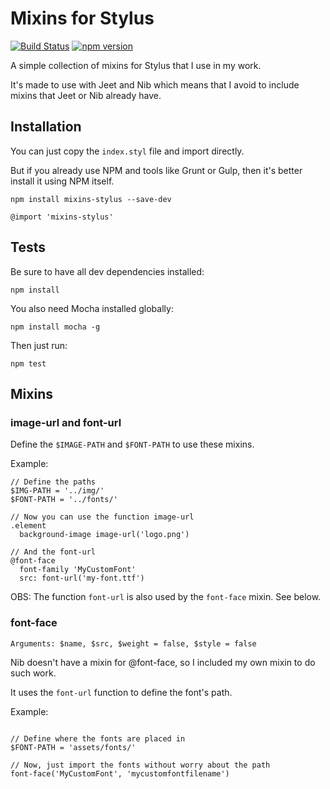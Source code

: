 # Mixins for Stylus

[![Build Status](https://travis-ci.org/gsantiago/mixins-stylus.svg)](https://travis-ci.org/gsantiago/mixins-stylus)
[![npm version](https://badge.fury.io/js/mixins-stylus.svg)](http://badge.fury.io/js/mixins-stylus)

A simple collection of mixins for Stylus that I use in my work.

It's made to use with Jeet and Nib which means that I avoid to include mixins that Jeet or Nib already have.

## Installation

You can just copy the `index.styl` file and import directly.

But if you already use NPM and tools like Grunt or Gulp, then it's better install it using NPM itself.

`npm install mixins-stylus --save-dev`

```stylus
@import 'mixins-stylus'
```

## Tests

Be sure to have all dev dependencies installed:

`npm install`

You also need Mocha installed globally:

`npm install mocha -g`

Then just run:

`npm test`

## Mixins

### image-url and font-url

Define the `$IMAGE-PATH` and `$FONT-PATH` to use these mixins.

Example:

```stylus
// Define the paths
$IMG-PATH = '../img/'
$FONT-PATH = '../fonts/'

// Now you can use the function image-url
.element
  background-image image-url('logo.png')

// And the font-url
@font-face
  font-family 'MyCustomFont'
  src: font-url('my-font.ttf')
```

OBS: The function `font-url` is also used by the `font-face` mixin. See below.

### font-face

`Arguments: $name, $src, $weight = false, $style = false`

Nib doesn't have a mixin for @font-face, so I included my own mixin to do such work.

It uses the `font-url` function to define the font's path.

Example:

```stylus

// Define where the fonts are placed in
$FONT-PATH = 'assets/fonts/'

// Now, just import the fonts without worry about the path
font-face('MyCustomFont', 'mycustomfontfilename')
```
